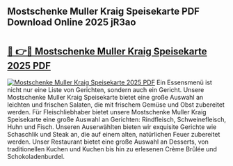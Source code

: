 ## Mostschenke Muller Kraig Speisekarte PDF Download Online 2025 jR3ao

# <h2><a href="http://gcccl2u.nevu.top/?p=Mostschenke+Muller+Kraig+Speisekarte">🔗 👉🔴 Mostschenke Muller Kraig Speisekarte 2025 PDF</a></h2>

[![Mostschenke Muller Kraig Speisekarte 2025 PDF](https://i.imgur.com/dBaPXMq.png)](http://gcccl2u.nevu.top/?p=Mostschenke+Muller+Kraig+Speisekarte)
Ein Essensmenü ist nicht nur eine Liste von Gerichten, sondern auch ein Gericht. Unsere Mostschenke Muller Kraig Speisekarte bietet eine große Auswahl an leichten und frischen Salaten, die mit frischem Gemüse und Obst zubereitet werden. Für Fleischliebhaber bietet unsere Mostschenke Muller Kraig Speisekarte eine große Auswahl an Gerichten: Rindfleisch, Schweinefleisch, Huhn und Fisch. Unseren Auserwählten bieten wir exquisite Gerichte wie Schaschlik und Steak an, die auf einem alten, natürlichen Feuer zubereitet werden. Unser Restaurant bietet eine große Auswahl an Desserts, von traditionellen Kuchen und Kuchen bis hin zu erlesenen Crème Brûlée und Schokoladenburdel.
